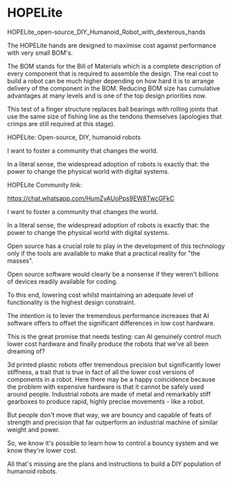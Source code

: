 # HOPELite
HOPELite_open-source_DIY_Humanoid_Robot_with_dexterous_hands

The HOPELite hands are designed to maximise cost against performance with very small BOM's.

The BOM stands for the Bill of Materials which is a complete description of every component that is required to assemble the design. The real cost to build a robot can be much higher depending on how hard it is to arrange delivery of the component in the BOM. Reducing BOM size has cumulative advantages at many levels and is one of the top design priorities now.

This test of a finger structure replaces ball bearings with rolling joints that use the same size of fishing line as the tendons themselves (apologies that crimps are still required at this stage).

HOPELite: Open-source, DIY, humanoid robots

I want to foster a community that changes the world.

In a literal sense, the widespread adoption of robots is exactly that: the power to change the physical world with digital systems.

HOPELite Community link:

https://chat.whatsapp.com/HumZyAUoPps9EW8TwcGFkC

I want to foster a community that changes the world.

In a literal sense, the widespread adoption of robots is exactly that: the power to change the physical world with digital systems.

Open source has a crucial role to play in the development of this technology only if the tools are available to make that a practical reality for "the masses".

Open source software would clearly be a nonsense if they weren't billions of devices readily available for coding.

To this end, lowering cost whilst maintaining an adequate level of functionality is the highest design constraint.

The intention is to lever the tremendous performance increases that AI software offers to offset the significant differences in low cost hardware.

This is the great promise that needs testing: can AI genuinely control much lower cost hardware and finally produce the robots that we've all been dreaming of?

3d printed plastic robots offer tremendous precision but significantly lower stiffness, a trait that is true in fact of all the lower cost versions of components in a robot. Here there may be a happy coincidence because the problem with expensive hardware is that it cannot be safely used around people. Industrial robots are made of metal and remarkably stiff gearboxes to produce rapid, highly precise movements - like a robot.

But people don't move that way, we are bouncy and capable of feats of strength and precision that far outperform an industrial machine of similar weight and power.

So, we know it's possible to learn how to control a bouncy system and we know they're lower cost.

All that's missing are the plans and instructions to build a DIY population of humanoid robots.
